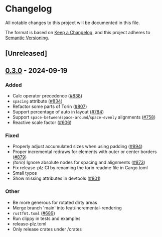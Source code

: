 # Changelog

All notable changes to this project will be documented in this file.

The format is based on [Keep a Changelog](https://keepachangelog.com/en/1.0.0/),
and this project adheres to [Semantic Versioning](https://semver.org/spec/v2.0.0.html).

## [Unreleased]

## [0.3.0](https://github.com/marc2332/freya/compare/torin-v0.2.0...torin-v0.3.0) - 2024-09-19

### Added

- Calc operator precedence ([#838](https://github.com/marc2332/freya/pull/838))
- `spacing` attribute ([#834](https://github.com/marc2332/freya/pull/834))
- Refactor some parts of Torin ([#807](https://github.com/marc2332/freya/pull/807))
- Support percentage of auto in layout ([#784](https://github.com/marc2332/freya/pull/784))
- Support `space-between`/`space-around`/`space-evenly` alignments ([#758](https://github.com/marc2332/freya/pull/758))
- Reactive scale factor ([#606](https://github.com/marc2332/freya/pull/606))

### Fixed

- Properly adjust accumulated sizes when using padding ([#894](https://github.com/marc2332/freya/pull/894))
- Proper incremental redraws for elements with outer or center borders ([#879](https://github.com/marc2332/freya/pull/879))
- *(torin)* Ignore absolute nodes for spacing and alignments ([#873](https://github.com/marc2332/freya/pull/873))
- Fix release-plz CI by renaming the torin readme file in Cargo.toml
- Small typos
- Show missing attributes in devtools ([#801](https://github.com/marc2332/freya/pull/801))

### Other

- Be more generous for rotated dirty areas
- Merge branch 'main' into feat/incremental-rendering
- `rustfmt.toml` ([#689](https://github.com/marc2332/freya/pull/689))
- Run clippy in tests and examples
- release-plz.toml
- Only release crates under /crates

